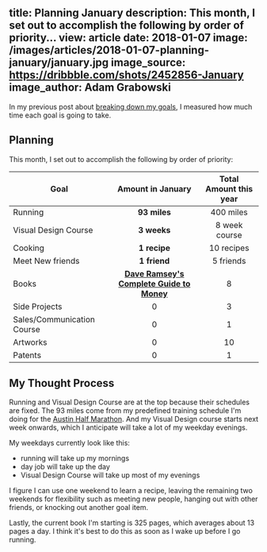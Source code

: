 title: Planning January
description: This month, I set out to accomplish the following by order of priority...
view: article
date: 2018-01-07
image: /images/articles/2018-01-07-planning-january/january.jpg
image_source: https://dribbble.com/shots/2452856-January
image_author: Adam Grabowski
---

In my previous post about [breaking down my goals](http://www.jameszhang.io/articles/2018-01-06-breaking-down-goals), I measured how much time each goal is going to take.

## Planning

This month, I set out to accomplish the following by order of priority:

| Goal | Amount in January | Total Amount this year |
| ------------- | :-------------: |:-------------:|
| Running | **93 miles** | 400 miles |
| Visual Design Course | **3 weeks** | 8 week course |
| Cooking | **1 recipe** | 10 recipes |
| Meet New friends | **1 friend** | 5 friends |
| Books | **[Dave Ramsey's Complete Guide to Money](https://www.daveramsey.com/store/books/dave-s-bestsellers/dave-ramseys-complete-guide-to-money/prodcgtm.html)** | 8 |
| Side Projects | 0 | 3 |
| Sales/Communication Course | 0 | 1 |
| Artworks | 0 | 10 |
| Patents | 0 | 1 |

## My Thought Process

Running and Visual Design Course are at the top because their schedules are fixed.  The 93 miles
come from my predefined training schedule I'm doing for the [Austin Half Marathon](https://youraustinmarathon.com/).
And my Visual Design course starts next week onwards, which I anticipate will take a lot of my weekday evenings.

My weekdays currently look like this:
* running will take up my mornings
* day job will take up the day
* Visual Design Course will take up most of my evenings

I figure I can use one weekend to learn a recipe, leaving the remaining two weekends for flexibility
such as meeting new people, hanging out with other friends, or knocking out another
goal item.

Lastly, the current book I'm starting is 325 pages, which averages about 13 pages a
day.  I think it's best to do this as soon as I wake up before I go running.
